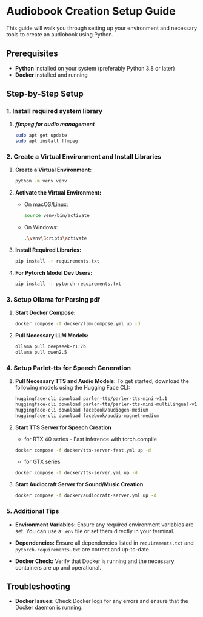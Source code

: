 # Audiobook Creation Setup Guide

This guide will walk you through setting up your environment and necessary tools to create an audiobook using Python.

## Prerequisites

- **Python** installed on your system (preferably Python 3.8 or later)
- **Docker** installed and running

## Step-by-Step Setup

### 1. Install required system library
1. ***ffmpeg for audio management***
   ```sh
   sudo apt get update
   sudo apt install ffmpeg 
   ```

### 2. Create a Virtual Environment and Install Libraries

1. **Create a Virtual Environment:**
   ```sh
   python -m venv venv
   ```

2. **Activate the Virtual Environment:**
   - On macOS/Linux:
     ```sh
     source venv/bin/activate
     ```
   - On Windows:
     ```sh
     .\venv\Scripts\activate
     ```

3. **Install Required Libraries:**
   ```sh
   pip install -r requirements.txt
   ```

4. **For Pytorch Model Dev Users:**
   ```sh
   pip install -r pytorch-requirements.txt
   ```

### 3. Setup Ollama for Parsing pdf

1. **Start Docker Compose:**
   ```sh
   docker compose -f docker/llm-compose.yml up -d 
   ```

2. **Pull Necessary LLM Models:**
   ```sh
   ollama pull deepseek-r1:7b
   ollama pull qwen2.5
   ```


### 4. Setup Parlet-tts for Speech Generation

1. **Pull Necessary TTS and Audio Models:**
   To get started, download the following models using the Hugging Face CLI:

   ```sh
   huggingface-cli download parler-tts/parler-tts-mini-v1.1
   huggingface-cli download parler-tts/parler-tts-mini-multilingual-v1.1
   huggingface-cli download facebook/audiogen-medium
   huggingface-cli download facebook/audio-magnet-medium
   ```
2. **Start TTS Server for Speech Creation**
   - for RTX 40 series - Fast inference with torch.compile
   ```sh
   docker compose -f docker/tts-server-fast.yml up -d
   ```
   - for GTX series 
   ```sh
   docker compose -f docker/tts-server.yml up -d
   ```

3. **Start Audiocraft Server for Sound/Music Creation**
   ```sh
   docker compose -f docker/audiocraft-server.yml up -d 
   ```

### 5. Additional Tips

- **Environment Variables:**
  Ensure any required environment variables are set. You can use a `.env` file or set them directly in your terminal.

- **Dependencies:**
  Ensure all dependencies listed in `requirements.txt` and `pytorch-requirements.txt` are correct and up-to-date.

- **Docker Check:**
  Verify that Docker is running and the necessary containers are up and operational.

## Troubleshooting


- **Docker Issues:**
  Check Docker logs for any errors and ensure that the Docker daemon is running.

